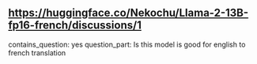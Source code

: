 ## https://huggingface.co/Nekochu/Llama-2-13B-fp16-french/discussions/1

contains_question: yes
question_part: Is this model is good for english to french translation